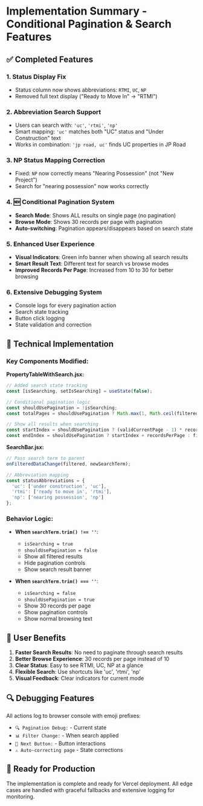 # Implementation Summary - Conditional Pagination & Search Features

## ✅ Completed Features

### 1. **Status Display Fix**
- Status column now shows abbreviations: `RTMI`, `UC`, `NP`
- Removed full text display ("Ready to Move In" → "RTMI")

### 2. **Abbreviation Search Support**
- Users can search with: `'uc'`, `'rtmi'`, `'np'`
- Smart mapping: `'uc'` matches both "UC" status and "Under Construction" text
- Works in combination: `'jp road, uc'` finds UC properties in JP Road

### 3. **NP Status Mapping Correction**
- Fixed: `NP` now correctly means "Nearing Possession" (not "New Project")
- Search for "nearing possession" now works correctly

### 4. **🆕 Conditional Pagination System**
- **Search Mode**: Shows ALL results on single page (no pagination)
- **Browse Mode**: Shows 30 records per page with pagination
- **Auto-switching**: Pagination appears/disappears based on search state

### 5. **Enhanced User Experience**
- **Visual Indicators**: Green info banner when showing all search results
- **Smart Result Text**: Different text for search vs browse modes
- **Improved Records Per Page**: Increased from 10 to 30 for better browsing

### 6. **Extensive Debugging System**
- Console logs for every pagination action
- Search state tracking
- Button click logging
- State validation and correction

## 🔧 Technical Implementation

### Key Components Modified:

**PropertyTableWithSearch.jsx:**
```javascript
// Added search state tracking
const [isSearching, setIsSearching] = useState(false);

// Conditional pagination logic
const shouldUsePagination = !isSearching;
const totalPages = shouldUsePagination ? Math.max(1, Math.ceil(filteredData.length / recordsPerPage)) : 1;

// Show all results when searching
const startIndex = shouldUsePagination ? (validCurrentPage - 1) * recordsPerPage : 0;
const endIndex = shouldUsePagination ? startIndex + recordsPerPage : filteredData.length;
```

**SearchBar.jsx:**
```javascript
// Pass search term to parent
onFilteredDataChange(filtered, newSearchTerm);

// Abbreviation mapping
const statusAbbreviations = {
  'uc': ['under construction', 'uc'],
  'rtmi': ['ready to move in', 'rtmi'],
  'np': ['nearing possession', 'np']
};
```

### Behavior Logic:
- **When `searchTerm.trim() !== ''`**: 
  - `isSearching = true`
  - `shouldUsePagination = false`
  - Show all filtered results
  - Hide pagination controls
  - Show search result banner

- **When `searchTerm.trim() === ''`**:
  - `isSearching = false`
  - `shouldUsePagination = true`
  - Show 30 records per page
  - Show pagination controls
  - Show normal browsing text

## 🎯 User Benefits

1. **Faster Search Results**: No need to paginate through search results
2. **Better Browse Experience**: 30 records per page instead of 10
3. **Clear Status**: Easy to see RTMI, UC, NP at a glance
4. **Flexible Search**: Use shortcuts like 'uc', 'rtmi', 'np'
5. **Visual Feedback**: Clear indicators for current mode

## 🔍 Debugging Features

All actions log to browser console with emoji prefixes:
- `🔍 Pagination Debug:` - Current state
- `📊 Filter Change:` - When search applied
- `📱 Next Button:` - Button interactions
- `⚠️ Auto-correcting page` - State corrections

## 🚀 Ready for Production

The implementation is complete and ready for Vercel deployment. All edge cases are handled with graceful fallbacks and extensive logging for monitoring.